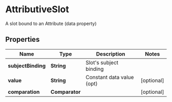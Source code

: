 

# AttributiveSlot

A slot bound to an Attribute (data property)
## Properties

Name | Type | Description | Notes
------------ | ------------- | ------------- | -------------
**subjectBinding** | **String** | Slot&#39;s subject binding | 
**value** | **String** | Constant data value (opt) |  [optional]
**comparation** | **Comparator** |  |  [optional]



